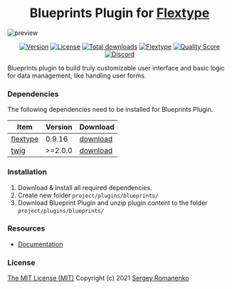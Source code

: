 <h1 align="center">Blueprints Plugin for <a href="https://flextype.org/">Flextype</a></h1>

![preview](https://github.com/flextype-plugins/blueprints/raw/dev/preview.png)

<p align="center">
<a href="https://github.com/flextype-plugins/blueprints/releases"><img alt="Version" src="https://img.shields.io/github/release/flextype-plugins/blueprints.svg?label=version&color=black"></a> <a href="https://github.com/flextype-plugins/blueprints"><img src="https://img.shields.io/badge/license-MIT-blue.svg?color=black" alt="License"></a> <a href="https://github.com/flextype-plugins/blueprints"><img src="https://img.shields.io/github/downloads/flextype-plugins/blueprints/total.svg?color=black" alt="Total downloads"></a> <a href="https://github.com/flextype/flextype"><img src="https://img.shields.io/badge/Flextype-0.9.16-green.svg?color=black" alt="Flextype"></a> <a href="https://scrutinizer-ci.com/g/flextype-plugins/blueprints?branch=dev&color=black"><img src="https://img.shields.io/scrutinizer/g/flextype-plugins/blueprints.svg?branch=dev" alt="Quality Score"></a> <a href=""><img src="https://img.shields.io/discord/423097982498635778.svg?logo=discord&color=black&label=Discord%20Chat" alt="Discord"></a>
</p>

Blueprints plugin to build truly customizable user interface and basic logic for data management, like handling user forms.

### Dependencies

The following dependencies need to be installed for Blueprints Plugin.

| Item | Version | Download |
|---|---|---|
| [flextype](https://github.com/flextype/flextype) | 0.9.16 | [download](https://github.com/flextype/flextype/releases) |
| [twig](https://github.com/flextype-plugins/twig) | >=2.0.0 | [download](https://github.com/flextype-plugins/twig/releases) |

### Installation

1. Download & Install all required dependencies.
2. Create new folder `project/plugins/blueprints/`
3. Download Blueprint Plugin and unzip plugin content to the folder `project/plugins/blueprints/`

### Resources

* [Documentation](https://flextype.org/downloads/extend/plugins/blueprints)

### License

[The MIT License (MIT)](https://github.com/flextype-plugins/blueprints/blob/master/LICENSE.txt)
Copyright (c) 2021 [Sergey Romanenko](https://github.com/Awilum)
